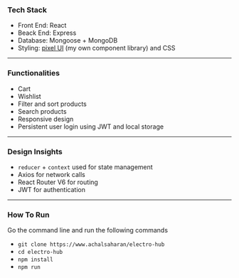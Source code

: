 ### Tech Stack
- Front End: React
- Beack End: Express
- Database: Mongoose + MongoDB
- Styling: [pixel UI](https://pixelui.netlify.app) (my own component library) and CSS

---

### Functionalities
- Cart
- Wishlist
- Filter and sort products
- Search products
- Responsive design
- Persistent user login using JWT and local storage

---

### Design Insights
- `reducer` + `context` used for state management
- Axios for network calls
- React Router V6 for routing
- JWT for authentication 

---

### How To Run
Go the command line and run the following commands
- `git clone https://www.achalsaharan/electro-hub`
- `cd electro-hub`
- `npm install`
- `npm run`
